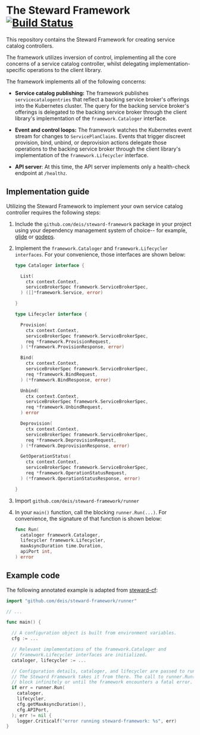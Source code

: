 # The Steward Framework [![Build Status](https://travis-ci.org/deis/steward-framework.svg?branch=master)](https://travis-ci.org/deis/steward-framework)

This repository contains the Steward Framework for creating service catalog controllers.

The framework utilizes inversion of control, implementing all the core concerns of a service catalog controller, whilst delegating implementation-specific operations to the client library.

The framework implements all of the following concerns:

* __Service catalog publishing:__ The framework publishes `servicecatalogentries` that reflect a backing service broker's offerings into the Kubernetes cluster. The query for the backing service broker's offerings is delegated to the backing service broker through the client library's implementation of the `framework.Cataloger` interface.

* __Event and control loops:__ The framework watches the Kubernetes event stream for changes to `ServicePlanClaims`. Events that trigger discreet provision, bind, unbind, or deprovision actions delegate those operations to the backing service broker through the client library's implementation of the `framework.Lifecycler` interface.

* __API server__: At this time, the API server implements only a health-check endpoint at `/healthz`.

## Implementation guide

Utilizing the Steward Framework to implement your own service catalog controller requires the following steps:

1. Include the `github.com/deis/steward-framework` package in your project using your dependency management system of choice-- for example, [glide](https://github.com/masterminds/glide) or [godeps](https://github.com/tools/godep).

2. Implement the `framework.Cataloger` and `framework.Lifecycler interfaces`. For your convenience, those interfaces are shown below:

    ```go
    type Cataloger interface {

      List(
        ctx context.Context,
        serviceBrokerSpec framework.ServiceBrokerSpec,
      ) ([]*framework.Service, error)

    }

    type Lifecycler interface {

      Provision(
        ctx context.Context,
        serviceBrokerSpec framework.ServiceBrokerSpec,
        req *framework.ProvisionRequest,
      ) (*framework.ProvisionResponse, error)

      Bind(
        ctx context.Context,
        serviceBrokerSpec framework.ServiceBrokerSpec,
        req *framework.BindRequest,
      ) (*framework.BindResponse, error)

      Unbind(
        ctx context.Context,
        serviceBrokerSpec framework.ServiceBrokerSpec,
        req *framework.UnbindRequest,
      ) error

      Deprovision(
        ctx context.Context,
        serviceBrokerSpec framework.ServiceBrokerSpec,
        req *framework.DeprovisionRequest,
      ) (*framework.DeprovisionResponse, error)

      GetOperationStatus(
        ctx context.Context,
        serviceBrokerSpec framework.ServiceBrokerSpec,
        req *framework.OperationStatusRequest,
      ) (*framework.OperationStatusResponse, error)

    }

    ```

3. Import `github.com/deis/steward-framework/runner`

4. In your `main()` function, call the blocking `runner.Run(...)`. For convenience, the signature of that function is shown below:

    ```go
    func Run(
	  cataloger framework.Cataloger,
	  lifecycler framework.Lifecycler,
	  maxAsyncDuration time.Duration,
	  apiPort int,
    ) error
    ```

## Example code

The following annotated example is adapted from [steward-cf](https://github.com/deisthree/steward-cf):

```go
import "github.com/deis/steward-framework/runner"

// ...

func main() {

  // A configuration object is built from environment variables.
  cfg := ...

  // Relevant implementations of the framework.Cataloger and
  // framework.Lifecycler interfaces are initialized.
  cataloger, lifecycler := ...

  // Configuration details, cataloger, and lifecycler are passed to runner.Run().
  // The Steward Framework takes it from there. The call to runner.Run() will
  // block infinitely or until the framework encounters a fatal error.
  if err = runner.Run(
    cataloger,
    lifecycler,
    cfg.getMaxAsyncDuration(),
    cfg.APIPort,
  ); err != nil {
    logger.Criticalf("error running steward-framework: %s", err)
}
```
